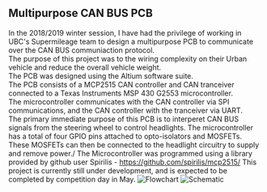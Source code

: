 ## Multipurpose CAN BUS PCB
In the 2018/2019 winter session, I have had the privilege of working in UBC's Supermileage team to design a multipurpose PCB to
communicate over the CAN BUS communiaction protocol.\
The purpose of this project was to the wiring complexity on their Urban vehicle and reduce the overall vehicle weight.\
The PCB was designed using the Altium software suite.\
The PCB consists of a MCP2515 CAN controller and CAN tranceiver connected to a Texas Instruments MSP 430 G2553 microcontroller.\
The microcontroller communicates with the CAN controller via SPI communications, and the CAN controller with the tranceiver via UART.\
The primary immediate purpose of this PCB is to interperet CAN BUS signals from the steering wheel to control headlights.
The microcontroller has a total of four GPIO pins attached to opto-isolators and MOSFETs. 
These MOSFETs can then be connected to the headlight circuitry to supply and remove power./
The Microcontroller was programmed using a library provided by github user Spirilis - https://github.com/spirilis/mcp2515/
This project is currently still under development, and is expected to be completed by competition day in May.
![Flowchart](https://github.com/Minnietj/minnietj.github.io/blob/master/Supermileage%20CAN%20BUS%20PCB/Supermileage%20Flowchart.PNG)
![Schematic](https://github.com/Minnietj/minnietj.github.io/blob/master/Supermileage%20CAN%20BUS%20PCB/Schematic.PNG)
